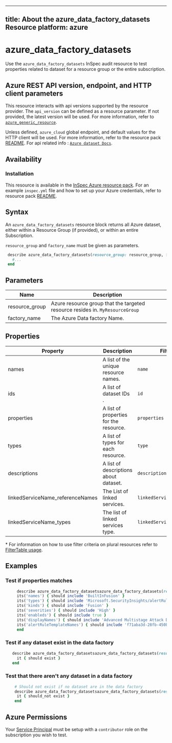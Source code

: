 ---
title: About the azure_data_factory_datasets Resource
platform: azure
 ---

# azure_data_factory_datasets

Use the `azure_data_factory_datasets` InSpec audit resource to test properties related to dataset for a resource group or the entire subscription.

## Azure REST API version, endpoint, and HTTP client parameters

This resource interacts with api versions supported by the resource provider.
The `api_version` can be defined as a resource parameter.
If not provided, the latest version will be used.
For more information, refer to [`azure_generic_resource`](azure_generic_resource.md).

Unless defined, `azure_cloud` global endpoint, and default values for the HTTP client will be used.
For more information, refer to the resource pack [README](../../README.md).
For api related info : [`Azure dataset Docs`](https://docs.microsoft.com/en-us/rest/api/securityinsights/alert-rules/list).
## Availability

### Installation

This resource is available in the [InSpec Azure resource pack](https://github.com/inspec/inspec-azure).
For an example `inspec.yml` file and how to set up your Azure credentials, refer to resource pack [README](../../README.md#Service-Principal).

## Syntax

An `azure_data_factory_datasets` resource block returns all Azure dataset, either within a Resource Group (if provided), or within an entire Subscription.

`resource_group` and `factory_name` must be given as parameters.

```ruby
 describe azure_data_factory_datasets(resource_group: resource_group, factory_name: factory_name) do
   #...
 end
 ```



## Parameters

| Name                           | Description                                                                       |
|--------------------------------|-----------------------------------------------------------------------------------|
| resource_group                 | Azure resource group that the targeted resource resides in. `MyResourceGroup`     |
| factory_name                   | The Azure Data factory Name.|

## Properties

| Property        | Description                                            | Filter Criteria<superscript>*</superscript> |
|-----------------|---------------------------------------------------------|-----------------|
| names           | A list of the unique resource names.                    | `name`          |
| ids             | A list of dataset IDs .                              | `id`            |
| properties      | A list of properties for the resource.                   | `properties`          |
| types           | A list of types for each resource.                       | `type`          |
| descriptions    | A list of descriptions about dataset.                   | `description` |
| linkedServiceName_referenceNames| The List of linked services.            | `linkedServiceName_referenceName` |
| linkedServiceName_types | The list of linked services type.                | `linkedServiceName_type` |

<superscript>*</superscript> For information on how to use filter criteria on plural resources refer to [FilterTable usage](https://github.com/inspec/inspec/blob/master/dev-docs/filtertable-usage.md).

## Examples

### Test if properties matches

  ```ruby
       describe azure_data_factory_datasetsazure_data_factory_datasets(resource_group: resource_group, factory_name: factory_name) do
       its('names') { should include 'BuiltInFusion' }
       its('types') { should include 'Microsoft.SecurityInsights/alertRules' }
       its('kinds') { should include 'Fusion' }
       its('severities') { should include 'High' }
       its('enableds') { should include true }
       its('displayNames') { should include 'Advanced Multistage Attack Detection' }
       its('alertRuleTemplateNames') { should include 'f71aba3d-28fb-450b-b192-4e76a83015c8' }
       end
  ```

### Test if any dataset exist in the data factory

  ```ruby
     describe azure_data_factory_datasetsazure_data_factory_datasets(resource_group: resource_group, factory_name: factory_name) do
       it { should exist }
     end
  ```
### Test that there aren't any dataset in a data factory

  ```ruby
      # Should not exist if no dataset are in the data factory
      describe azure_data_factory_datasetsazure_data_factory_datasets(resource_group: resource_group, factory_name: factory_name) do
       it { should_not exist }
      end
  ```
## Azure Permissions

Your [Service Principal](https://docs.microsoft.com/en-us/azure/azure-resource-manager/resource-group-create-service-principal-portal) must be setup with a `contributor` role on the subscription you wish to test.